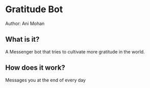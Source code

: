 # Gratitude Bot
Author: Ani Mohan

## What is it?
A Messenger bot that tries to cultivate more gratitude in the world. 

## How does it work? 
Messages you at the end of every day